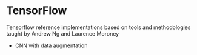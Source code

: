 # TensorFlow
 Tensorflow reference implementations based on tools and methodologies taught by Andrew Ng and Laurence Moroney
 <ul>
 <li>CNN with data augmentation
